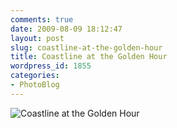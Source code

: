 ```yaml
---
comments: true
date: 2009-08-09 18:12:47
layout: post
slug: coastline-at-the-golden-hour
title: Coastline at the Golden Hour
wordpress_id: 1855
categories:
- PhotoBlog
---
```


![Coastline at the Golden Hour](http://ryanfitzer.com/main/wp-content/uploads/2009/08/DSC_0140.jpg)
